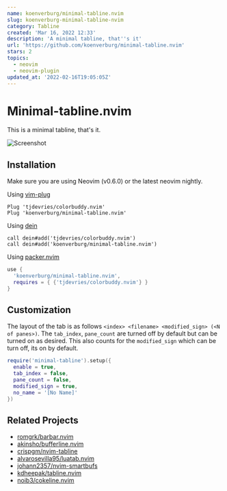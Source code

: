 ```yaml
---
name: koenverburg/minimal-tabline.nvim
slug: koenverburg-minimal-tabline-nvim
category: Tabline
created: 'Mar 16, 2022 12:33'
description: 'A minimal tabline, that''s it'
url: 'https://github.com/koenverburg/minimal-tabline.nvim'
stars: 2
topics:
  - neovim
  - neovim-plugin
updated_at: '2022-02-16T19:05:05Z'
---
```

# Minimal-tabline.nvim

This is a minimal tabline, that's it.

![Screenshot](./assets/screenshot.png)

## Installation

Make sure you are using Neovim (v0.6.0) or the latest neovim nightly.

Using [vim-plug](https://github.com/junegunn/vim-plug)

```viml
Plug 'tjdevries/colorbuddy.nvim'
Plug 'koenverburg/minimal-tabline.nvim'
```

Using [dein](https://github.com/Shougo/dein.vim)

```viml
call dein#add('tjdevries/colorbuddy.nvim')
call dein#add('koenverburg/minimal-tabline.nvim')
```

Using [packer.nvim](https://github.com/wbthomason/packer.nvim)

```lua
use {
  'koenverburg/minimal-tabline.nvim',
  requires = { {'tjdevries/colorbuddy.nvim'} }
}
```

## Customization

The layout of the tab is as follows `<index> <filename> <modified_sign> (<N of panes>)`.
The `tab_index`, `pane_count` are turned off by default but can be turned on as desired. This also counts for the `modified_sign` which can be turn off, its on by default.

```lua
require('minimal-tabline').setup({
  enable = true,
  tab_index = false,
  pane_count = false,
  modified_sign = true,
  no_name = '[No Name]'
})
```

## Related Projects

*   [romgrk/barbar.nvim](https://github.com/romgrk/barbar.nvim)
*   [akinsho/bufferline.nvim](https://github.com/akinsho/bufferline.nvim)
*   [crispgm/nvim-tabline](https://github.com/crispgm/nvim-tabline)
*   [alvarosevilla95/luatab.nvim](https://github.com/alvarosevilla95/luatab.nvim)
*   [johann2357/nvim-smartbufs](https://github.com/johann2357/nvim-smartbufs)
*   [kdheepak/tabline.nvim](https://github.com/kdheepak/tabline.nvim)
*   [noib3/cokeline.nvim](https://github.com/noib3/cokeline.nvim)
